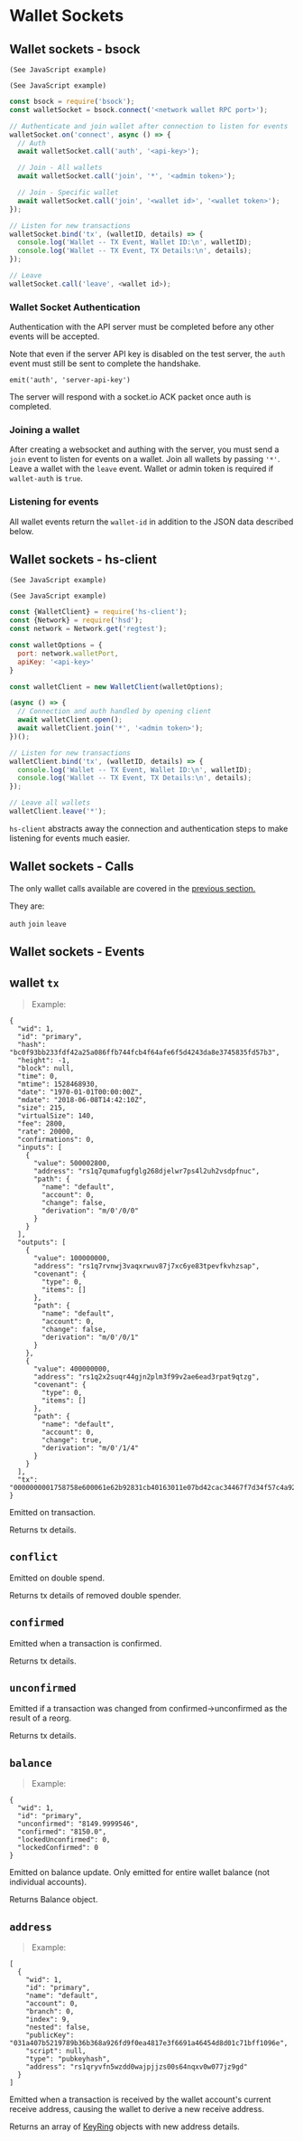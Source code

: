 # Wallet Sockets

## Wallet sockets - bsock

```shell--curl
(See JavaScript example)
```

```shell--cli
(See JavaScript example)
```

```javascript
const bsock = require('bsock');
const walletSocket = bsock.connect('<network wallet RPC port>');

// Authenticate and join wallet after connection to listen for events
walletSocket.on('connect', async () => {
  // Auth
  await walletSocket.call('auth', '<api-key>');

  // Join - All wallets
  await walletSocket.call('join', '*', '<admin token>');

  // Join - Specific wallet
  await walletSocket.call('join', '<wallet id>', '<wallet token>');
});

// Listen for new transactions
walletSocket.bind('tx', (walletID, details) => {
  console.log('Wallet -- TX Event, Wallet ID:\n', walletID);
  console.log('Wallet -- TX Event, TX Details:\n', details);
});

// Leave
walletSocket.call('leave', <wallet id>);
```

### Wallet Socket Authentication

Authentication with the API server must be completed before any other events
will be accepted.

Note that even if the server API key is disabled on the test server, the
`auth` event must still be sent to complete the handshake.

`emit('auth', 'server-api-key')`

The server will respond with a socket.io ACK packet once auth is completed.

### Joining a wallet

After creating a websocket and authing with the server, you must send a `join`
event to listen for events on a wallet. Join all wallets by passing `'*'`.
Leave a wallet with the `leave` event.
Wallet or admin token is required if `wallet-auth` is `true`.

### Listening for events

All wallet events return the `wallet-id` in addition to the JSON data described below.

## Wallet sockets - hs-client

```shell--curl
(See JavaScript example)
```

```shell--cli
(See JavaScript example)
```

```javascript
const {WalletClient} = require('hs-client');
const {Network} = require('hsd');
const network = Network.get('regtest');

const walletOptions = {
  port: network.walletPort,
  apiKey: '<api-key>'
}

const walletClient = new WalletClient(walletOptions);

(async () => {
  // Connection and auth handled by opening client
  await walletClient.open();
  await walletClient.join('*', '<admin token>');
})();

// Listen for new transactions
walletClient.bind('tx', (walletID, details) => {
  console.log('Wallet -- TX Event, Wallet ID:\n', walletID);
  console.log('Wallet -- TX Event, TX Details:\n', details);
});

// Leave all wallets
walletClient.leave('*');
```

`hs-client` abstracts away the connection and authentication steps to make listening
for events much easier.

## Wallet sockets - Calls

The only wallet calls available are covered in the [previous section.](#wallet-sockets-bsock)

They are:

`auth`
`join`
`leave`


## Wallet sockets - Events

## wallet `tx`

> Example:

```
{
  "wid": 1,
  "id": "primary",
  "hash": "bc0f93bb233fdf42a25a086ffb744fcb4f64afe6f5d4243da8e3745835fd57b3",
  "height": -1,
  "block": null,
  "time": 0,
  "mtime": 1528468930,
  "date": "1970-01-01T00:00:00Z",
  "mdate": "2018-06-08T14:42:10Z",
  "size": 215,
  "virtualSize": 140,
  "fee": 2800,
  "rate": 20000,
  "confirmations": 0,
  "inputs": [
    {
      "value": 500002800,
      "address": "rs1q7qumafugfglg268djelwr7ps4l2uh2vsdpfnuc",
      "path": {
        "name": "default",
        "account": 0,
        "change": false,
        "derivation": "m/0'/0/0"
      }
    }
  ],
  "outputs": [
    {
      "value": 100000000,
      "address": "rs1q7rvnwj3vaqxrwuv87j7xc6ye83tpevfkvhzsap",
      "covenant": {
        "type": 0,
        "items": []
      },
      "path": {
        "name": "default",
        "account": 0,
        "change": false,
        "derivation": "m/0'/0/1"
      }
    },
    {
      "value": 400000000,
      "address": "rs1q2x2suqr44gjn2plm3f99v2ae6ead3rpat9qtzg",
      "covenant": {
        "type": 0,
        "items": []
      },
      "path": {
        "name": "default",
        "account": 0,
        "change": true,
        "derivation": "m/0'/1/4"
      }
    }
  ],
  "tx": "0000000001758758e600061e62b92831cb40163011e07bd42cac34467f7d34f57c4a921e35000000000241825ebb96f395c02d3cdce7f88594dab343347879dd96af29320bf020f2c5677d4ab7ef79349007d562a4cdafb54d8e1cbd538275deef1b78eb945155315ae648012102deb957b2e4ebb246e1ecb27a4dc7d142504e70a420adb3cf40f9fb5d3928fdf9ffffffff0200e1f505000000000014f0d9374a2ce80c377187f4bc6c68993c561cb13600000084d71700000000001451950e0075aa253507fb8a4a562bb9d67ad88c3d000000000000"
}
```

Emitted on transaction.

Returns tx details.

## `conflict`

Emitted on double spend.

Returns tx details of removed double spender.


## `confirmed`

Emitted when a transaction is confirmed.

Returns tx details.


## `unconfirmed`

Emitted if a transaction was changed from
confirmed->unconfirmed as the result of a reorg.

Returns tx details.


## `balance`

> Example:

```
{
  "wid": 1,
  "id": "primary",
  "unconfirmed": "8149.9999546",
  "confirmed": "8150.0",
  "lockedUnconfirmed": 0,
  "lockedConfirmed": 0
}
```

Emitted on balance update. Only emitted for
entire wallet balance (not individual accounts).

Returns Balance object.


## `address`

> Example:

```
[
  {
    "wid": 1,
    "id": "primary",
    "name": "default",
    "account": 0,
    "branch": 0,
    "index": 9,
    "nested": false,
    "publicKey": "031a407b5219789b36b368a926fd9f0ea4817e3f6691a46454d8d01c71bff1096e",
    "script": null,
    "type": "pubkeyhash",
    "address": "rs1qryvfn5wzdd0wajpjjzs00s64nqxv0w077jz9gd"
  }
]
```

Emitted when a transaction is received by the wallet account's current receive address,
causing the wallet to derive a new receive address.

Returns an array of [KeyRing](https://github.com/handshake-org/hsd/blob/master/lib/primitives/keyring.js) objects with new address details.
